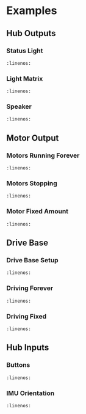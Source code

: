 # Examples

## Hub Outputs

### Status Light

```{literalinclude} ./python_files/hub_output_status_light.py
:linenos:
```

### Light Matrix

```{literalinclude} ./python_files/hub_output_light_matrix.py
:linenos:
```

### Speaker

```{literalinclude} ./python_files/hub_output_speaker.py
:linenos:
```

## Motor Output

### Motors Running Forever

```{literalinclude} ./python_files/motors_output_run.py
:linenos:
```

### Motors Stopping

```{literalinclude} ./python_files/motors_output_stop.py
:linenos:
```

### Motor Fixed Amount

```{literalinclude} ./python_files/motors_output_fixed.py
:linenos:
```

## Drive Base

### Drive Base Setup

```{literalinclude} ./python_files/drive_base_output.py
:linenos:
```

### Driving Forever

```{literalinclude} ./python_files/drive_base_output_forever.py
:linenos:
```

### Driving Fixed

```{literalinclude} ./python_files/drive_base_output_fixed.py
:linenos:
```

## Hub Inputs

### Buttons

```{literalinclude} ./python_files/hub_input_buttons.py
:linenos:
```

### IMU Orientation

```{literalinclude} ./python_files/hub_input_imu_orientation.py
:linenos:
```
